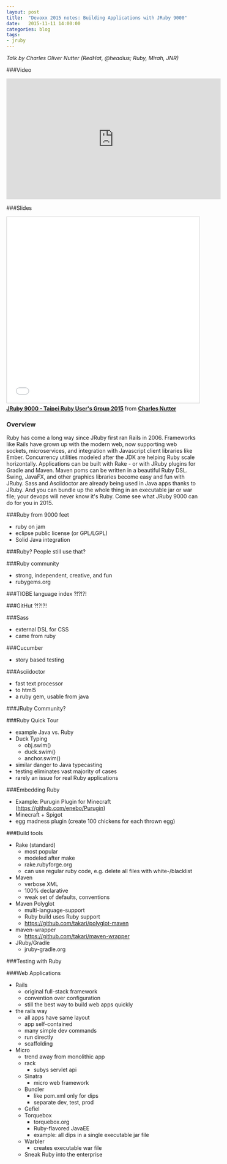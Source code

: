 ```yaml
---
layout: post
title:  "Devoxx 2015 notes: Building Applications with JRuby 9000"
date:   2015-11-11 14:00:00
categories: blog
tags:
- jruby
---
```


*Talk by Charles Oliver Nutter (RedHat, @headius; Ruby, Mirah, JNR)*

###Video
<iframe width="560" height="315" src="https://www.youtube.com/embed/1t4iu7tefi4" frameborder="0" allowfullscreen></iframe>

###Slides
<iframe src="//www.slideshare.net/slideshow/embed_code/key/1RWLIX0yuIcgDd" width="595" height="485" frameborder="0" marginwidth="0" marginheight="0" scrolling="no" style="border:1px solid #CCC; border-width:1px; margin-bottom:5px; max-width: 100%;" allowfullscreen> </iframe> <div style="margin-bottom:5px"> <strong> <a href="//www.slideshare.net/CharlesNutter/jruby-9000-taipei-ruby-users-group-2015" title="JRuby 9000 - Taipei Ruby User&#x27;s Group 2015" target="_blank">JRuby 9000 - Taipei Ruby User&#x27;s Group 2015</a> </strong> from <strong><a href="//www.slideshare.net/CharlesNutter" target="_blank">Charles Nutter</a></strong> </div>

### Overview
Ruby has come a long way since JRuby first ran Rails in 2006. Frameworks like Rails have grown up with the modern web, now supporting web sockets, microservices, and integration with Javascript client libraries like Ember. Concurrency utilities modeled after the JDK are helping Ruby scale horizontally. Applications can be built with Rake - or with JRuby plugins for Gradle and Maven. Maven poms can be written in a beautiful Ruby DSL. Swing, JavaFX, and other graphics libraries become easy and fun with JRuby. Sass and Asciidoctor are already being used in Java apps thanks to JRuby. And you can bundle up the whole thing in an executable jar or war file; your devops will never know it's Ruby. Come see what JRuby 9000 can do for you in 2015.

###Ruby from 9000 feet
- ruby on jam
- eclipse public license (or GPL/LGPL)
- Solid Java integration

###Ruby? People still use that?

###Ruby community
- strong, independent, creative, and fun
- rubygems.org

###TIOBE language index ?!?!?!

###GitHut ?!?!?!

###Sass
- external DSL for CSS
- came from ruby

###Cucumber
- story based testing

###Asciidoctor
- fast text processor
- to html5
- a ruby gem, usable from java

###JRuby Community?

###Ruby Quick Tour
- example Java vs. Ruby
- Duck Typing
    - obj.swim()
    - duck.swim()
    - anchor.swim()
- similar danger to Java typecasting
- testing eliminates vast majority of cases
- rarely an issue for real Ruby applications

###Embedding Ruby
- Example: Purugin Plugin for Minecraft (https://github.com/enebo/Purugin)
- Minecraft + Spigot
- egg madness plugin (create 100 chickens for each thrown egg)

###Build tools
- Rake (standard)
    - most popular
    - modeled after make
    - rake.rubyforge.org
    - can use regular ruby code, e.g. delete all files with white-/blacklist
- Maven
    - verbose XML
    - 100% declarative
    - weak set of defaults, conventions
- Maven Polyglot
    - multi-language-support
    - Ruby build uses Ruby support
    - https://github.com/takari/polyglot-maven
- maven-wrapper
    - https://github.com/takari/maven-wrapper
- JRuby/Gradle
    - jruby-gradle.org

###Testing with Ruby

###Web Applications
- Rails
    - original full-stack framework
    - convention over configuration
    - still the best way to build web apps quickly
- the rails way
    - all apps have same layout
    - app self-contained
    - many simple dev commands
    - run directly
    - scaffolding
- Micro
    - trend away from monolithic app
    - rack
        - subys servlet api
    - Sinatra
        - micro web framework
    - Bundler
        - like pom.xml only for dips
        - separate dev, test, prod
    - Gefiel
    - Torquebox
        - torquebox.org
        - Ruby-flavored JavaEE
        - example: all dips in a single executable jar file
    - Warbler
        - creates executable war file
    - Sneak Ruby into the enterprise
